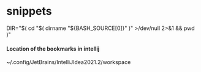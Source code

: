 # snippets
DIR="$( cd "$( dirname "${BASH_SOURCE[0]}" )" >/dev/null 2>&1 && pwd )"

#### Location of the bookmarks in intellij
~/.config/JetBrains/IntelliJIdea2021.2/workspace
